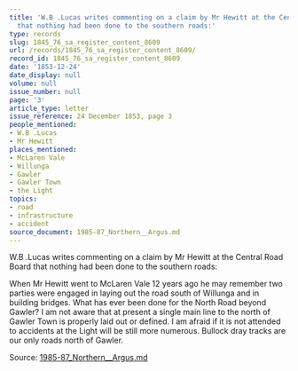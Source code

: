 ```yaml
---
title: 'W.B .Lucas writes commenting on a claim by Mr Hewitt at the Central Road Board
  that nothing had been done to the southern roads:'
type: records
slug: 1845_76_sa_register_content_8609
url: /records/1845_76_sa_register_content_8609/
record_id: 1845_76_sa_register_content_8609
date: '1853-12-24'
date_display: null
volume: null
issue_number: null
page: '3'
article_type: letter
issue_reference: 24 December 1853, page 3
people_mentioned:
- W.B .Lucas
- Mr Hewitt
places_mentioned:
- McLaren Vale
- Willunga
- Gawler
- Gawler Town
- the Light
topics:
- road
- infrastructure
- accident
source_document: 1985-87_Northern__Argus.md
---
```


W.B .Lucas writes commenting on a claim by Mr Hewitt at the Central Road Board that nothing had been done to the southern roads:

When Mr Hewitt went to McLaren Vale 12 years ago he may remember two parties were engaged in laying out the road south of Willunga and in building bridges.  What has ever been done for the North Road beyond Gawler?  I am not aware that at present a single main line to the north of Gawler Town is properly laid out or defined.  I am afraid if it is not attended to accidents at the Light will be still more numerous.  Bullock dray tracks are our only roads north of Gawler.

Source: [1985-87_Northern__Argus.md](/downloads/markdown/1985-87_Northern__Argus.md)
